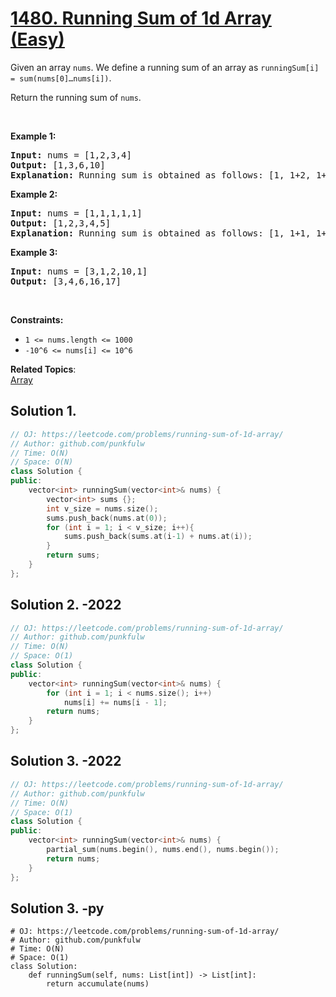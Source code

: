 # [1480. Running Sum of 1d Array (Easy)](https://leetcode.com/problems/running-sum-of-1d-array/)

<p>Given an array <code>nums</code>. We define a running sum of an array as&nbsp;<code>runningSum[i] = sum(nums[0]…nums[i])</code>.</p>

<p>Return the running sum of <code>nums</code>.</p>

<p>&nbsp;</p>
<p><strong>Example 1:</strong></p>

<pre><strong>Input:</strong> nums = [1,2,3,4]
<strong>Output:</strong> [1,3,6,10]
<strong>Explanation:</strong> Running sum is obtained as follows: [1, 1+2, 1+2+3, 1+2+3+4].</pre>

<p><strong>Example 2:</strong></p>

<pre><strong>Input:</strong> nums = [1,1,1,1,1]
<strong>Output:</strong> [1,2,3,4,5]
<strong>Explanation:</strong> Running sum is obtained as follows: [1, 1+1, 1+1+1, 1+1+1+1, 1+1+1+1+1].</pre>

<p><strong>Example 3:</strong></p>

<pre><strong>Input:</strong> nums = [3,1,2,10,1]
<strong>Output:</strong> [3,4,6,16,17]
</pre>

<p>&nbsp;</p>
<p><strong>Constraints:</strong></p>

<ul>
	<li><code>1 &lt;= nums.length &lt;= 1000</code></li>
	<li><code>-10^6&nbsp;&lt;= nums[i] &lt;=&nbsp;10^6</code></li>
</ul>

**Related Topics**:  
[Array](https://leetcode.com/tag/array/)

## Solution 1.

```cpp
// OJ: https://leetcode.com/problems/running-sum-of-1d-array/
// Author: github.com/punkfulw
// Time: O(N)
// Space: O(N)
class Solution {
public:
    vector<int> runningSum(vector<int>& nums) {
        vector<int> sums {};
        int v_size = nums.size();
        sums.push_back(nums.at(0));
        for (int i = 1; i < v_size; i++){
            sums.push_back(sums.at(i-1) + nums.at(i));
        }
        return sums;
    }
};
```

## Solution 2. -2022

```cpp
// OJ: https://leetcode.com/problems/running-sum-of-1d-array/
// Author: github.com/punkfulw
// Time: O(N)
// Space: O(1)
class Solution {
public:
    vector<int> runningSum(vector<int>& nums) {
        for (int i = 1; i < nums.size(); i++)
            nums[i] += nums[i - 1];
        return nums;
    }
};
```


## Solution 3. -2022

```cpp
// OJ: https://leetcode.com/problems/running-sum-of-1d-array/
// Author: github.com/punkfulw
// Time: O(N)
// Space: O(1)
class Solution {
public:
    vector<int> runningSum(vector<int>& nums) {
        partial_sum(nums.begin(), nums.end(), nums.begin());
        return nums;
    }
};
```


## Solution 3. -py

```python3
# OJ: https://leetcode.com/problems/running-sum-of-1d-array/
# Author: github.com/punkfulw
# Time: O(N)
# Space: O(1)
class Solution:
    def runningSum(self, nums: List[int]) -> List[int]:
        return accumulate(nums)
```



